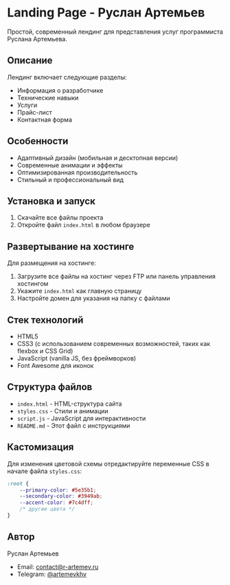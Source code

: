 # Landing Page - Руслан Артемьев

Простой, современный лендинг для представления услуг программиста Руслана Артемьева.

## Описание

Лендинг включает следующие разделы:
- Информация о разработчике
- Технические навыки
- Услуги
- Прайс-лист
- Контактная форма

## Особенности

- Адаптивный дизайн (мобильная и десктопная версии)
- Современные анимации и эффекты
- Оптимизированная производительность
- Стильный и профессиональный вид

## Установка и запуск

1. Скачайте все файлы проекта
2. Откройте файл `index.html` в любом браузере

## Развертывание на хостинге

Для размещения на хостинге:

1. Загрузите все файлы на хостинг через FTP или панель управления хостингом
2. Укажите `index.html` как главную страницу
3. Настройте домен для указания на папку с файлами

## Стек технологий

- HTML5
- CSS3 (с использованием современных возможностей, таких как flexbox и CSS Grid)
- JavaScript (vanilla JS, без фреймворков)
- Font Awesome для иконок

## Структура файлов

- `index.html` - HTML-структура сайта
- `styles.css` - Стили и анимации
- `script.js` - JavaScript для интерактивности
- `README.md` - Этот файл с инструкциями

## Кастомизация

Для изменения цветовой схемы отредактируйте переменные CSS в начале файла `styles.css`:

```css
:root {
    --primary-color: #5e35b1;
    --secondary-color: #3949ab;
    --accent-color: #7c4dff;
    /* другие цвета */
}
```

## Автор

Руслан Артемьев
- Email: [contact@r-artemev.ru](mailto:contact@r-artemev.ru)
- Telegram: [@artemevkhv](https://t.me/artemevkhv) 